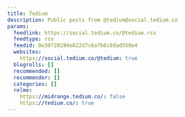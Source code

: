 ```yaml
---
title: Tedium
description: Public posts from @tedium@social.tedium.co
params:
  feedlink: https://social.tedium.co/@tedium.rss
  feedtype: rss
  feedid: 0e38720284e622d7c6a7b6c8dad558e4
  websites:
    https://social.tedium.co/@tedium: true
  blogrolls: []
  recommended: []
  recommender: []
  categories: []
  relme:
    https://midrange.tedium.co/: false
    https://tedium.co/: true
---
```

